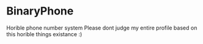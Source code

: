 # BinaryPhone
Horible phone number system
Please dont judge my entire profile based on this horible things existance :)
